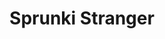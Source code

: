 ---
slug: sprunki-stranger-2698
title: Sprunki Stranger
description: "Sprunki Stranger is an exciting online game. Play for free directly in your browser!"
icon: /images/popular_mods/Sprunki Stranger.png
url: https://wowtbc.net/sprunkin/sprunki-stranger/index.html
previewImage: /images/popular_mods/Sprunki Stranger.png
type: popular mods

# SEO配置
seo:
  title: "Sprunki Stranger - Play Free Online Game | Fun Browser Games"
  description: "Sprunki Stranger - Play this fun online game for free in your browser. No download required!"
  ogImage: "/images/popular_mods/Sprunki Stranger.png"
  keywords: "sprunki-stranger-2698, online game, browser game, free game, popular mods game, play online"

videoUrls:
  - https://www.youtube.com/embed/example1
  - https://www.youtube.com/embed/example2

whyPlay:
  title: "Why Play Sprunki Stranger?"
  items:
    - "Immersive Gameplay: Sprunki Stranger offers an engaging and immersive gaming experience that will keep you entertained for hours"
    - "Challenging Levels: Test your skills with increasingly difficult challenges and obstacles"
    - "Beautiful Graphics: Enjoy stunning visuals and smooth animations that bring the game world to life"
    - "Regular Updates: New content and features are added regularly to keep the game fresh and exciting"
    - "Free to Play: Experience all the fun without spending a penny"
    - "Community Features: Connect with other players, share strategies, and compete for high scores"
    - "Cross-Platform: Play on any device with a web browser, no downloads required"

features:
  title: "Key Features of Sprunki Stranger"
  image: "/images/popular_mods/Sprunki Stranger.png"
  items:
    - "Intuitive Controls: Easy to learn controls make Sprunki Stranger accessible for players of all skill levels"
    - "Multiple Game Modes: Enjoy various gameplay options that provide different challenges and experiences"
    - "Character Customization: Personalize your gaming experience with unique characters and items"
    - "Achievement System: Complete special tasks to earn rewards and recognition"
    - "Leaderboards: Compete with players worldwide and see who can achieve the highest scores"

characteristics:
  title: "Game Characteristics"
  image: "/images/popular_mods/Sprunki Stranger.png"
  items:
    - "Genre: Popular mods game with elements of strategy and skill"
    - "Difficulty: Suitable for both casual gamers and those seeking a challenge"
    - "Play Time: Quick sessions or extended gameplay, depending on your preference"
    - "Art Style: Vibrant and engaging visuals that enhance the gaming experience"
    - "Sound Design: Immersive audio that complements the gameplay perfectly"

info: "Sprunki Stranger is an exciting online game that offers players a unique and engaging gaming experience. With its intuitive controls, stunning visuals, and challenging gameplay, Sprunki Stranger provides hours of entertainment for players of all ages and skill levels. Whether you're looking for a quick gaming session during a break or an extended play session, Sprunki Stranger delivers an immersive experience that will keep you coming back for more. The game features multiple levels of increasing difficulty, ensuring that players are constantly challenged as they progress. With regular updates adding new content and features, Sprunki Stranger remains fresh and exciting, providing endless entertainment options for its growing community of players."

howToPlayIntro: "Welcome to Sprunki Stranger! This guide will walk you through the basics and help you master the game. Whether you're a beginner or looking to improve your skills, these tips and instructions will enhance your gaming experience."

howToPlaySteps:
  - title: "Getting Started"
    description: "Begin your Sprunki Stranger adventure by familiarizing yourself with the controls. Use your keyboard or mouse to navigate through the game interface. The tutorial will guide you through the basic mechanics and help you understand the objectives."
  - title: "Understanding the Objectives"
    description: "In Sprunki Stranger, your main goal is to progress through levels by completing specific objectives. Each level presents unique challenges that require different strategies and approaches."
  - title: "Mastering the Controls"
    description: "Practice using the controls to improve your precision and reaction time. Sprunki Stranger requires quick reflexes and strategic thinking to overcome obstacles and defeat opponents."
  - title: "Utilizing Power-ups"
    description: "Collect power-ups throughout the game to enhance your abilities and overcome difficult challenges. Each power-up offers unique advantages that can be crucial for success."
  - title: "Developing Strategies"
    description: "As you progress in Sprunki Stranger, develop effective strategies for different scenarios. Analyze patterns, anticipate challenges, and adapt your approach to maximize your performance."

faq:
  title: "Frequently Asked Questions about Sprunki Stranger"
  items:
    - question: "Is Sprunki Stranger free to play?"
      answer: "Yes, Sprunki Stranger is completely free to play directly in your web browser. No downloads or purchases are required to enjoy the full game experience."
    - question: "Can I play Sprunki Stranger on mobile devices?"
      answer: "Yes, Sprunki Stranger is optimized for both desktop and mobile play. You can enjoy the game on any device with a web browser and internet connection."
    - question: "Are there any in-game purchases?"
      answer: "While Sprunki Stranger is free to play, there may be optional in-game purchases available for cosmetic items or additional features that don't affect core gameplay."
    - question: "How often is Sprunki Stranger updated?"
      answer: "The developers regularly update Sprunki Stranger with new content, features, and improvements based on player feedback and game performance."
    - question: "Can I play Sprunki Stranger offline?"
      answer: "Currently, Sprunki Stranger requires an internet connection to play as it's a browser-based online game."
    - question: "Is Sprunki Stranger suitable for children?"
      answer: "Yes, Sprunki Stranger is designed to be family-friendly and suitable for players of all ages."
    - question: "How do I report bugs or issues?"
      answer: "If you encounter any problems while playing Sprunki Stranger, you can report them through the game's support page or contact the developers directly through their website."
    - question: "Still Have Questions?"
      answer: "If you have additional questions about Sprunki Stranger that aren't covered in this FAQ, please visit our support center or contact our customer service team for assistance."
---